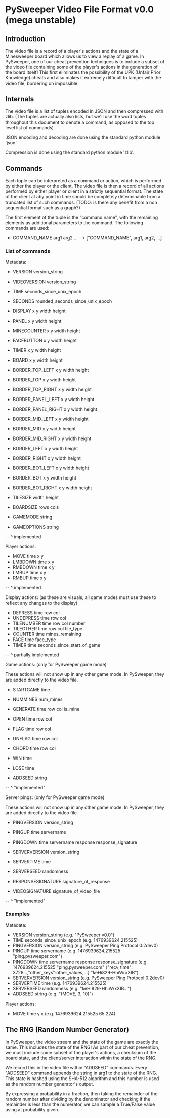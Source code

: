 PySweeper Video File Format v0.0 (mega unstable)
====

## Introduction

The video file is a record of a player's actions and the state of a Minesweeper
board which allows us to view a replay of a game. In PySweeper, one of our cheat
prevention techniques is to include a subset of the video file containing some
of the player's actions in the generation of the board itself! This first
eliminates the possibility of the UPK (Unfair Prior Knowledge) cheats and also
makes it extremely difficult to tamper with the video file, bordering on
impossible.

## Internals

The video file is a list of tuples encoded in JSON and then compressed with
zlib. (The tuples are actually also lists, but we'll use the word tuples
throughout this document to denote a command, as opposed to the top level
list of commands)

JSON encoding and decoding are done using the standard python module 'json'.

Compression is done using the standard python module 'zlib'.

## Commands

Each tuple can be interpreted as a command or action, which is performed by
either the player or the client. The video file is then a record of all actions
performed by either player or client in a strictly sequential format. The state
of the client at aby point in time should be completely determinable from a
truncated list of such commands. (TODO: is there any benefit from a non
sequential format such as a graph?)

The first element of the tuple is the "command name", with the remaining
elements as additional parameters to the command. The following commands
are used:

* COMMAND_NAME arg1 arg2 ... --> ["COMMAND_NAME", arg1, arg2, ...]

### List of commands

Metadata:

* VERSION      version_string
* VIDEOVERSION version_string
* TIME         seconds_since_unix_epoch
* SECONDS      rounded_seconds_since_unix_epoch

* DISPLAY            x y width height
* PANEL              x y width height
* MINECOUNTER        x y width height
* FACEBUTTON         x y width height
* TIMER              x y width height
* BOARD              x y width height

* BORDER_TOP_LEFT    x y width height
* BORDER_TOP         x y width height
* BORDER_TOP_RIGHT   x y width height
* BORDER_PANEL_LEFT  x y width height
* BORDER_PANEL_RIGHT x y width height
* BORDER_MID_LEFT    x y width height
* BORDER_MID         x y width height
* BORDER_MID_RIGHT   x y width height
* BORDER_LEFT        x y width height
* BORDER_RIGHT       x y width height
* BORDER_BOT_LEFT    x y width height
* BORDER_BOT         x y width height
* BORDER_BOT_RIGHT   x y width height

* TILESIZE     width height
* BOARDSIZE    rows cols

* GAMEMODE     string
* GAMEOPTIONS  string

-- ^ implemented

Player actions:

* MOVE      time x y
* LMBDOWN   time x y
* RMBDOWN   time x y
* LMBUP     time x y
* RMBUP     time x y

-- ^ implemented

Display actions: (as these are visuals, all game modes must use these to
reflect any changes to the display)

* DEPRESS    time row col
* UNDEPRESS  time row col
* TILENUMBER time row col number
* TILEOTHER  time row col tile_type
* COUNTER    time mines_remaining
* FACE       time face_type
* TIMER      time seconds_since_start_of_game

-- ^ partially implemented

Game actions: (only for PySweeper game mode)

These actions will not show up in any other game mode. In PySweeper, they are
added directly to the video file.

* STARTGAME time
* NUMMINES  num_mines
* GENERATE  time row col is_mine
* OPEN      time row col
* FLAG      time row col
* UNFLAG    time row col
* CHORD     time row col
* WIN       time
* LOSE      time

* ADDSEED string

-- ^ "implemented"

Server pings: (only for PySweeper game mode)

These actions will not show up in any other game mode. In PySweeper, they are
added directly to the video file.

* PINGVERSION  version_string
* PINGUP       time servername
* PINGDOWN     time servername response response_signature

* SERVERVERSION     version_string
* SERVERTIME        time
* SERVERSEED        randomness
* RESPONSESIGNATURE signature_of_response
* VIDEOSIGNATURE    signature_of_video_file

-- ^ "implemented"

### Examples

Metadata:

* VERSION version_string (e.g. "PySweeper v0.0")
* TIME seconds_since_unix_epoch (e.g. 1476939624.215525)
* PINGVERSION version_string (e.g. PySweeper Ping Protocol 0.2dev0)
* PINGUP time servername (e.g. 1476939624.215525 "ping.pysweeper.com")
* PINGDOWN time servername response response_signature (e.g. 1476939624.215525 "ping.pysweeper.com" {"recv_time": 3728...,"other_keys":other_values,...} "keHi829-HhiWrxXIB")
* SERVERVERSION version_string (e.g. PySweeper Ping Protocol 0.2dev0)
* SERVERTIME time (e.g. 1476939624.215525)
* SERVERSEED randomness (e.g. "keHi829-HhiWrxXIB...")
* ADDSEED string (e.g. "(MOVE, 3, 10)")

Player actions:

* MOVE time y x (e.g. 1476939624.215525 65 224)

## The RNG (Random Number Generator)

In PySweeper, the video stream and the state of the game are exactly the same. This includes the state of the RNG! As part of our cheat prevention, we must include some subset of the player's actions, a checksum of the board state, and the client/server interaction within the state of the RNG.

We record this in the video file within "ADDSEED" commands. Every "ADDSEED" command appends the string in arg1 to the state of the RNG. This state is hashed using the SHA-512 algorithm and this number is used as the random number generator's output.

By expressing a probability in a fraction, then taking the remainder of the random number after dividing by the denominator and checking if the remainder is less than the numerator, we can sample a True/False value using at probability given.

